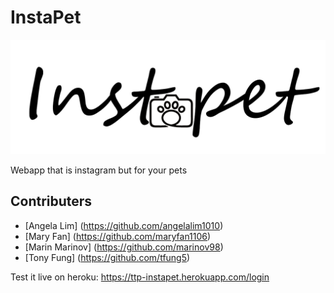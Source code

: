 # InstaPet

![alt text](client/src/img/logo.png)

Webapp that is instagram but for your pets

## Contributers

-   [Angela Lim] (https://github.com/angelalim1010)
-   [Mary Fan] (https://github.com/maryfan1106)
-   [Marin Marinov] (https://github.com/marinov98)
-   [Tony Fung] (https://github.com/tfung5)

Test it live on heroku:
https://ttp-instapet.herokuapp.com/login
